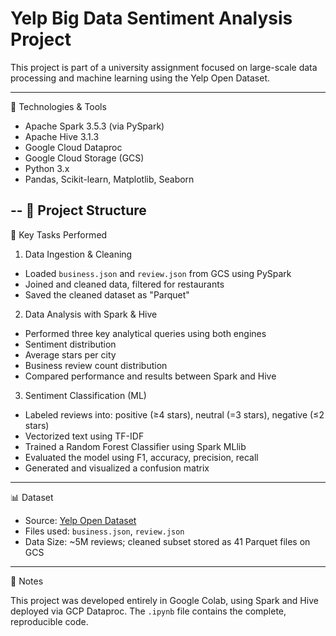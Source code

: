 # Yelp Big Data Sentiment Analysis Project

This project is part of a university assignment focused on large-scale data processing and machine learning using the Yelp Open Dataset.

---

🔧 Technologies & Tools

- Apache Spark 3.5.3 (via PySpark)
- Apache Hive 3.1.3
- Google Cloud Dataproc
- Google Cloud Storage (GCS)
- Python 3.x
- Pandas, Scikit-learn, Matplotlib, Seaborn

--
📁 Project Structure
---

📌 Key Tasks Performed

1. Data Ingestion & Cleaning
- Loaded `business.json` and `review.json` from GCS using PySpark
- Joined and cleaned data, filtered for restaurants
- Saved the cleaned dataset as "Parquet"

2. Data Analysis with Spark & Hive
- Performed three key analytical queries using both engines
- Sentiment distribution
- Average stars per city
- Business review count distribution
- Compared performance and results between Spark and Hive

3. Sentiment Classification (ML)
- Labeled reviews into: positive (≥4 stars), neutral (=3 stars), negative (≤2 stars)
- Vectorized text using TF-IDF
- Trained a Random Forest Classifier using Spark MLlib
- Evaluated the model using F1, accuracy, precision, recall
- Generated and visualized a confusion matrix

---

📊 Dataset

- Source: [Yelp Open Dataset](https://www.yelp.com/dataset)
- Files used: `business.json`, `review.json`
- Data Size: ~5M reviews; cleaned subset stored as 41 Parquet files on GCS

---

📌 Notes

This project was developed entirely in Google Colab, using Spark and Hive deployed via GCP Dataproc. The `.ipynb` file contains the complete, reproducible code.

